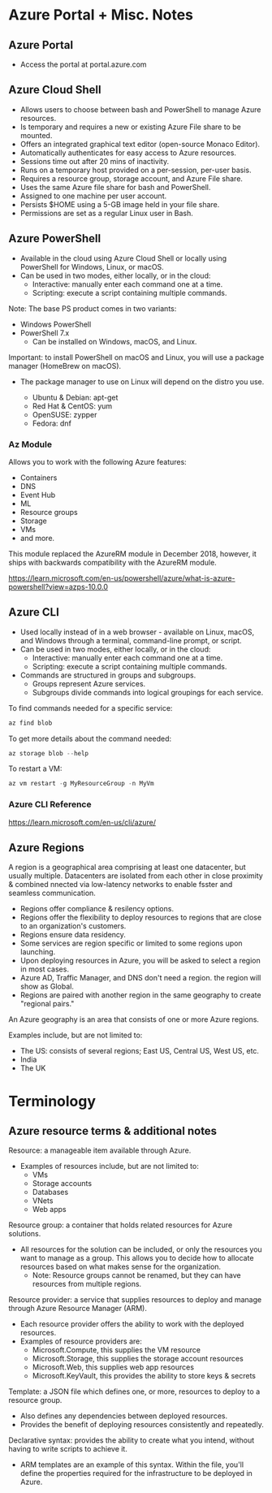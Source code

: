 # Azure Portal + Misc. Notes

## Azure Portal

- Access the portal at portal.azure.com

## Azure Cloud Shell

- Allows users to choose between bash and PowerShell to manage Azure resources.
- Is temporary and requires a new or existing Azure File share to be mounted.
- Offers an integrated graphical text editor (open-source Monaco Editor).
- Automatically authenticates for easy access to Azure resources.
- Sessions time out after 20 mins of inactivity.
- Runs on a temporary host provided on a per-session, per-user basis.
- Requires a resource group, storage account, and Azure File share.
- Uses the same Azure file share for bash and PowerShell.
- Assigned to one machine per user account.
- Persists $HOME using a 5-GB image held in your file share.
- Permissions are set as a regular Linux user in Bash.

## Azure PowerShell

- Available in the cloud using Azure Cloud Shell or locally using PowerShell for Windows, Linux, or macOS.
- Can be used in two modes, either locally, or in the cloud:
    - Interactive: manually enter each command one at a time.
    - Scripting: execute a script containing multiple commands.

Note: The base PS product comes in two variants:
- Windows PowerShell
- PowerShell 7.x
  - Can be installed on Windows, macOS, and Linux.
 
Important: to install PowerShell on macOS and Linux, you will use a package manager (HomeBrew on macOS).
  - The package manager to use on Linux will depend on the distro you use.

    - Ubuntu & Debian: apt-get
    - Red Hat & CentOS: yum
    - OpenSUSE: zypper
    - Fedora: dnf



### Az Module

Allows you to work with the following Azure features:

- Containers
- DNS
- Event Hub
- ML
- Resource groups
- Storage
- VMs
- and more.

This module replaced the AzureRM module in December 2018, however, it ships with backwards compatibility with the AzureRM module. 

https://learn.microsoft.com/en-us/powershell/azure/what-is-azure-powershell?view=azps-10.0.0


## Azure CLI

- Used locally instead of in a web browser - available on Linux, macOS, and Windows through a terminal, command-line prompt, or script.
- Can be used in two modes, either locally, or in the cloud:
    - Interactive: manually enter each command one at a time.
    - Scripting: execute a script containing multiple commands.
- Commands are structured in groups and subgroups.
    - Groups represent Azure services.
    - Subgroups divide commands into logical groupings for each service.
 
To find commands needed for a specific service:

```powershell
az find blob
```

To get more details about the command needed:

```powershell
az storage blob --help
```

 To restart a VM:

```powershell
az vm restart -g MyResourceGroup -n MyVm
```

### Azure CLI Reference

https://learn.microsoft.com/en-us/cli/azure/


## Azure Regions 

A region is a geographical area comprising at least one datacenter, but usually multiple. Datacenters are isolated from each other in close proximity & combined nnected via low-latency networks to enable fsster and seamless communication. 

- Regions offer compliance & resilency options. 
- Regions offer the flexibility to deploy resources to regions that are close to an organization's customers. 
- Regions ensure data residency. 
- Some services are region specific or limited to some regions upon launching. 
- Upon deploying resources in Azure, you will be asked to select a region in most cases. 
- Azure AD, Traffic Manager, and DNS don't need a region. the region will show as Global. 
- Regions are paired with another region in the same geography to create "regional pairs."

An Azure geography is an area that consists of one or more Azure regions. 

Examples include, but are not limited to:

- The US: consists of several regions; East US, Central US, West US, etc. 
- India
- The UK

# Terminology

## Azure resource terms & additional notes

Resource: a manageable item available through Azure. 
- Examples of resources include, but are not limited to:
    - VMs
    - Storage accounts
    - Databases
    - VNets
    - Web apps

Resource group: a container that holds related resources for Azure solutions. 
- All resources for the solution can be included, or only the resources you want to manage as a group. This allows you to decide how to allocate resources based on what makes sense for the organization.
    - Note: Resource groups cannot be renamed, but they can have resources from multiple regions.


Resource provider: a service that supplies resources to deploy and manage through Azure Resource Manager (ARM). 
- Each resource provider offers the ability to work with the deployed resources.
- Examples of resource providers are:
     - Microsoft.Compute, this supplies the VM resource
     - Microsoft.Storage, this supplies the storage account resources
     - Microsoft.Web, this supplies web app resources
     - Microsoft.KeyVault, this provides the ability to store keys & secrets

Template: a JSON file which defines one, or more, resources to deploy to a resource group. 
- Also defines any dependencies between deployed resources.
- Provides the benefit of deploying resources consistently and repeatedly. 

Declarative syntax: provides the ability to create what you intend, without having to write scripts to achieve it. 
- ARM templates are an example of this syntax. Within the file, you'll define the properties required for the infrastructure to be deployed in Azure.
